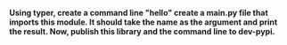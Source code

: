 **Using typer, create a command line "hello" create a main.py file that imports this module. It should take the name as the argument and print the result. Now, publish this library and the command line to dev-pypi.** 

